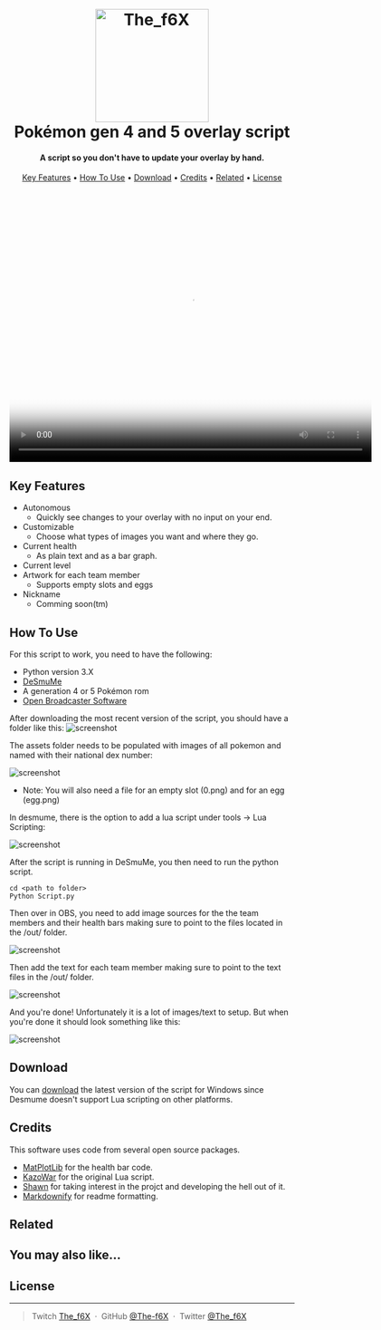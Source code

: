 
<h1 align="center">
  <br>
  <a href="https://github.com/The-f6X/Gen4OverlayScript"><img src="https://raw.githubusercontent.com/The-f6X/Gen4OverlayScript/3067492b6ba8b810ccdd4e0239239e2e5dd87159/img/The_f6X.png" alt="The_f6X" width="200"></a>
  <br>
  Pokémon gen 4 and 5 overlay script
  <br>
</h1>

<h4 align="center">A script so you don't have to update your overlay by hand.</h4>



<p align="center">
  <a href="#key-features">Key Features</a> •
  <a href="#how-to-use">How To Use</a> •
  <a href="#download">Download</a> •
  <a href="#credits">Credits</a> •
  <a href="#related">Related</a> •
  <a href="#license">License</a>
</p>

<p align="center">
<video poster="https://raw.githubusercontent.com/The-f6X/Gen4OverlayScript/master/img/Poster.jpg" width="640" height="480" controls preload> 
    <source src="https://github.com/The-f6X/Gen4OverlayScript/blob/master/img/Demo.mp4?raw=true" media="only screen and (min-device-width: 568px)"></source> 
    <source src="https://github.com/The-f6X/Gen4OverlayScript/blob/master/img/Demo_mobile.mp4?raw=true" media="only screen and (max-device-width: 568px)"></source>
</video>
</p>

## Key Features

* Autonomous 
  - Quickly see changes to your overlay with no input on your end.
* Customizable  
  - Choose what types of images you want and where they go.
* Current health
  - As plain text and as a bar graph.  
* Current level
* Artwork for each team member
  - Supports empty slots and eggs
* Nickname
  - Comming soon(tm)


## How To Use

For this script to work, you need to have the following: 
 * Python version 3.X
 * [DeSmuMe](http://desmume.org/)
 * A generation 4 or 5 Pokémon rom
 * [Open Broadcaster Software](https://obsproject.com/)



After downloading the most recent version of the script, you should have a folder like this: 
![screenshot](https://raw.githubusercontent.com/The-f6X/Gen4OverlayScript/master/img/Folder.PNG)

The assets folder needs to be populated with images of all pokemon and named with their national dex number:

![screenshot](https://raw.githubusercontent.com/The-f6X/Gen4OverlayScript/master/img/Assets.PNG)
* Note: You will also need a file for an empty slot (0.png) and for an egg (egg.png)

In desmume, there is the option to add a lua script under tools -> Lua Scripting: 

![screenshot](https://raw.githubusercontent.com/The-f6X/Gen4OverlayScript/master/img/DeSmuMe.PNG)

After the script is running in DeSmuMe, you then need to run the python script.

```
cd <path to folder>
Python Script.py
```

Then over in OBS, you need to add image sources for the the team members and their health bars making sure to point to the files located in the /out/ folder. 

![screenshot](https://raw.githubusercontent.com/The-f6X/Gen4OverlayScript/master/img/OBSImages.PNG)

Then add the text for each team member making sure to point to the text files in the /out/ folder. 

![screenshot](https://raw.githubusercontent.com/The-f6X/Gen4OverlayScript/master/img/OBSText.PNG)

And you're done! Unfortunately it is a lot of images/text to setup. But when you're done it should look something like this: 

![screenshot](https://raw.githubusercontent.com/The-f6X/Gen4OverlayScript/master/img/OBSSources.PNG)



## Download


You can [download]() the latest version of the script for Windows since Desmume doesn't support Lua scripting on other platforms.

## Credits

This software uses code from several open source packages.

 * [MatPlotLib](https://matplotlib.org/index.html) for the health bar code. 
 * [KazoWar](https://projectpokemon.org/home/forums/topic/30518-4th-and-5th-gen-misc-info-reading-scripts/) for the original Lua script.
 * [Shawn](https://github.com/shawnrc) for taking interest in the projct and developing the hell out of it. 
 * [Markdownify](https://github.com/amitmerchant1990/electron-markdownify) for readme formatting.

## Related



## You may also like...



## License



---

> Twitch [The_f6X](https://www.twitch.tv/the_f6x) &nbsp;&middot;&nbsp;
> GitHub [@The-f6X](https://github.com/The-f6X) &nbsp;&middot;&nbsp;
> Twitter [@The_f6X](https://twitter.com/The_f6X)
